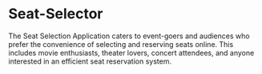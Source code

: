 # Seat-Selector
The Seat Selection Application caters to event-goers and audiences who prefer the convenience of selecting and reserving seats online. This includes movie enthusiasts, theater lovers, concert attendees, and anyone interested in an efficient seat reservation system.
